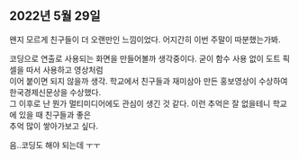 ## **2022년 5월 29일**


왠지 모르게 친구들이 더 오랜만인 느낌이었다. 어지간히 이번 주말이 따분했는가봐.  

코딩으로 연출로 사용되는 화면을 만들어볼까 생각중이다. 굳이 함수 사용 없이 도트 픽셀을 따서 사용하고 영상처럼  
이어 붙이면 되지 않을까 생각. 학교에서 친구들과 재미삼아 만든 홍보영상이 수상하여 한국경제신문상을 수상했다.  
그 이후로 난 뭔가 멀티미디어에도 관심이 생긴 것 같다. 이런 추억은 잘 없을테니 학교에 있을 때 친구들과 좋은  
추억 많이 쌓아가보고 싶다.  

음..코딩도 해야 되는데 ㅜㅜ